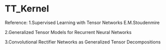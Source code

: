 # TT_Kernel

Reference: 
1.Supervised Learning with Tensor Networks E.M.Stoudenmire 

2.Generalized Tensor Models for Recurrent Neural Networks

3.Convolutional Rectifier Networks as Generalized Tensor Decompositions
